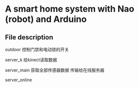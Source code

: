 # A smart home system with Nao (robot) and Arduino

## File description
outdoor 控制门禁和电动锁的开关

server_k 给kinect读取数据

server_main 获取全部传感器数据 传输给在线服务器

server_online 
